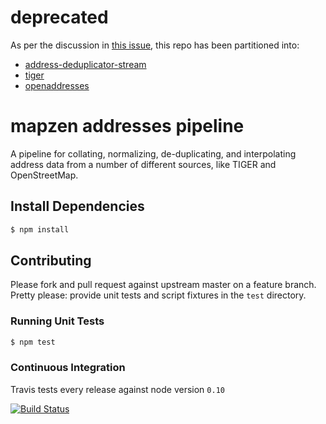 # deprecated
As per the discussion in [this issue](https://github.com/pelias/addresses/issues/3), this repo has been partitioned
into:

  * [address-deduplicator-stream](https://github.com/pelias/address-deduplicator-stream)
  * [tiger](https://github.com/pelias/tiger)
  * [openaddresses](https://github.com/pelias/openaddresses)

# mapzen addresses pipeline

A pipeline for collating, normalizing, de-duplicating, and interpolating address data from a number of different
sources, like TIGER and OpenStreetMap.

## Install Dependencies

```bash
$ npm install
```

## Contributing

Please fork and pull request against upstream master on a feature branch. Pretty please: provide unit tests and script
fixtures in the `test` directory.

### Running Unit Tests

```bash
$ npm test
```

### Continuous Integration

Travis tests every release against node version `0.10`

[![Build Status](https://travis-ci.org/pelias/addresses.png?branch=master)](https://travis-ci.org/pelias/addresses)
